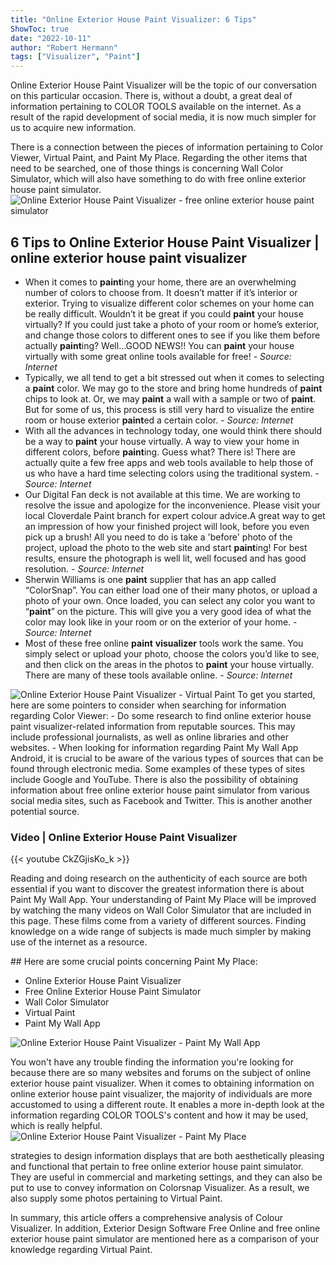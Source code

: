 ```yaml
---
title: "Online Exterior House Paint Visualizer: 6 Tips"
ShowToc: true 
date: "2022-10-11"
author: "Robert Hermann" 
tags: ["Visualizer", "Paint"]
---
```


Online Exterior House Paint Visualizer will be the topic of our conversation on this particular occasion. There is, without a doubt, a great deal of information pertaining to COLOR TOOLS available on the internet. As a result of the rapid development of social media, it is now much simpler for us to acquire new information.

There is a connection between the pieces of information pertaining to Color Viewer, Virtual Paint, and Paint My Place. Regarding the other items that need to be searched, one of those things is concerning Wall Color Simulator, which will also have something to do with free online exterior house paint simulator.
<img loading="lazy" src="https://www.asianpaintsnepal.com/uploads/wall/asianpaints_wall_APN-Interior-Images-08.jpg" onerror="this.onerror=null;this.src='https://blogger.googleusercontent.com/img/a/AVvXsEhe7F7TRXHtjiKvHb5vS7DmnxvpHiDyoYyYvm1nHB3Qp2_w3BnM6A2eq4v7FYxCC9bfZt3a9vIMtAYEKUiaDQbHMg-ViyGmRIj39MLp0bGFfgfYw1Dc9q_H-T0wiTm3l0Uq42dETrN9eC8aGJ9_IORZsxST1AcLR7np1koOfcc7tnHa4S8Mwz_xD9d0=s16000';" alt="Online Exterior House Paint Visualizer - free online exterior house paint simulator" >

## 6 Tips to Online Exterior House Paint Visualizer | online exterior house paint visualizer
-   When it comes to **paint**ing your home, there are an overwhelming number of colors to choose from. It doesn’t matter if it’s interior or exterior. Trying to visualize different color schemes on your home can be really difficult. Wouldn’t it be great if you could **paint** your house virtually? If you could just take a photo of your room or home’s exterior, and change those colors to different ones to see if you like them before actually **paint**ing? Well…GOOD NEWS!! You can **paint** your house virtually with some great online tools available for free! - <cite>Source: Internet</cite>
-   Typically, we all tend to get a bit stressed out when it comes to selecting a **paint** color. We may go to the store and bring home hundreds of **paint** chips to look at. Or, we may **paint** a wall with a sample or two of **paint**. But for some of us, this process is still very hard to visualize the entire room or house exterior **paint**ed a certain color. - <cite>Source: Internet</cite>
-   With all the advances in technology today, one would think there should be a way to **paint** your house virtually. A way to view your home in different colors, before **paint**ing. Guess what? There is! There are actually quite a few free apps and web tools available to help those of us who have a hard time selecting colors using the traditional system. - <cite>Source: Internet</cite>
-   Our Digital Fan deck is not available at this time. We are working to resolve the issue and apologize for the inconvenience. Please visit your local Cloverdale Paint branch for expert colour advice.A great way to get an impression of how your finished project will look, before you even pick up a brush! All you need to do is take a 'before' photo of the project, upload the photo to the web site and start **paint**ing! For best results, ensure the photograph is well lit, well focused and has good resolution. - <cite>Source: Internet</cite>
-   Sherwin Williams is one **paint** supplier that has an app called “ColorSnap”. You can either load one of their many photos, or upload a photo of your own. Once loaded, you can select any color you want to “**paint**” on the picture. This will give you a very good idea of what the color may look like in your room or on the exterior of your home. - <cite>Source: Internet</cite>
-   Most of these free online **paint** **visualizer** tools work the same. You simply select or upload your photo, choose the colors you’d like to see, and then click on the areas in the photos to **paint** your house virtually. There are many of these tools available online. - <cite>Source: Internet</cite>


<img loading="lazy" src="https://i.pinimg.com/736x/5c/4c/28/5c4c285c807b4fbb258d706df05fd067--sherwin-williams-urbane-bronze-mega-greige-sherwin-williams.jpg" onerror="this.onerror=null;this.src='https://blogger.googleusercontent.com/img/a/AVvXsEhe7F7TRXHtjiKvHb5vS7DmnxvpHiDyoYyYvm1nHB3Qp2_w3BnM6A2eq4v7FYxCC9bfZt3a9vIMtAYEKUiaDQbHMg-ViyGmRIj39MLp0bGFfgfYw1Dc9q_H-T0wiTm3l0Uq42dETrN9eC8aGJ9_IORZsxST1AcLR7np1koOfcc7tnHa4S8Mwz_xD9d0=s16000';" alt="Online Exterior House Paint Visualizer - Virtual Paint" >
To get you started, here are some pointers to consider when searching for information regarding Color Viewer:
- Do some research to find online exterior house paint visualizer-related information from reputable sources. This may include professional journalists, as well as online libraries and other websites.
- When looking for information regarding Paint My Wall App Android, it is crucial to be aware of the various types of sources that can be found through electronic media. Some examples of these types of sites include Google and YouTube. There is also the possibility of obtaining information about free online exterior house paint simulator from various social media sites, such as Facebook and Twitter. This is another another potential source.

### Video | Online Exterior House Paint Visualizer
{{< youtube CkZGjisKo_k >}} 


Reading and doing research on the authenticity of each source are both essential if you want to discover the greatest information there is about Paint My Wall App.
Your understanding of Paint My Place will be improved by watching the many videos on Wall Color Simulator that are included in this page. These films come from a variety of different sources. Finding knowledge on a wide range of subjects is made much simpler by making use of the internet as a resource.
<script async="async" data-cfasync="false" src="//normallydemandedalter.com/fe63df3c5408708b15d8dc3d9b206b31/invoke.js"></script>
<div id="container-fe63df3c5408708b15d8dc3d9b206b31"></div>
## Here are some crucial points concerning Paint My Place:

- Online Exterior House Paint Visualizer
- Free Online Exterior House Paint Simulator
- Wall Color Simulator
- Virtual Paint
- Paint My Wall App

 <img loading="lazy" src="https://i.pinimg.com/736x/4e/45/8a/4e458a59a53d353a98b5548c16b042b2.jpg" onerror="this.onerror=null;this.src='https://blogger.googleusercontent.com/img/a/AVvXsEhe7F7TRXHtjiKvHb5vS7DmnxvpHiDyoYyYvm1nHB3Qp2_w3BnM6A2eq4v7FYxCC9bfZt3a9vIMtAYEKUiaDQbHMg-ViyGmRIj39MLp0bGFfgfYw1Dc9q_H-T0wiTm3l0Uq42dETrN9eC8aGJ9_IORZsxST1AcLR7np1koOfcc7tnHa4S8Mwz_xD9d0=s16000';" alt="Online Exterior House Paint Visualizer - Paint My Wall App" >

You won't have any trouble finding the information you're looking for because there are so many websites and forums on the subject of online exterior house paint visualizer.
When it comes to obtaining information on online exterior house paint visualizer, the majority of individuals are more accustomed to using a different route. It enables a more in-depth look at the information regarding COLOR TOOLS's content and how it may be used, which is really helpful.
<img loading="lazy" src="https://i.pinimg.com/736x/6b/0a/fd/6b0afd23fa0128e2adf78073cafa1eb7--smokey-topaz-quiver.jpg" onerror="this.onerror=null;this.src='https://blogger.googleusercontent.com/img/a/AVvXsEhe7F7TRXHtjiKvHb5vS7DmnxvpHiDyoYyYvm1nHB3Qp2_w3BnM6A2eq4v7FYxCC9bfZt3a9vIMtAYEKUiaDQbHMg-ViyGmRIj39MLp0bGFfgfYw1Dc9q_H-T0wiTm3l0Uq42dETrN9eC8aGJ9_IORZsxST1AcLR7np1koOfcc7tnHa4S8Mwz_xD9d0=s16000';" alt="Online Exterior House Paint Visualizer - Paint My Place" >

strategies to design information displays that are both aesthetically pleasing and functional that pertain to free online exterior house paint simulator. They are useful in commercial and marketing settings, and they can also be put to use to convey information on Colorsnap Visualizer. As a result, we also supply some photos pertaining to Virtual Paint.

In summary, this article offers a comprehensive analysis of Colour Visualizer. In addition, Exterior Design Software Free Online and free online exterior house paint simulator are mentioned here as a comparison of your knowledge regarding Virtual Paint.

	

